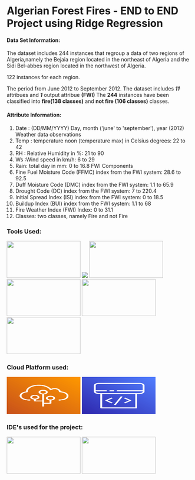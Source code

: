 # Algerian Forest Fires - END to END Project using Ridge Regression
#### Data Set Information:

The dataset includes 244 instances that regroup a data of two regions of Algeria,namely the Bejaia region located in the northeast of Algeria and the Sidi Bel-abbes region located in the northwest of Algeria.

122 instances for each region.

The period from June 2012 to September 2012.
The dataset includes **_11_** attribues and **_1_** output attribue **(FWI)**
The **244** instances have been classified into **fire(138 classes)** and **not fire (106 classes)** classes.

#### Attribute Information:

1. Date : (DD/MM/YYYY) Day, month ('june' to 'september'), year (2012)
Weather data observations
2. Temp : temperature noon (temperature max) in Celsius degrees: 22 to 42
3. RH : Relative Humidity in %: 21 to 90
4. Ws :Wind speed in km/h: 6 to 29
5. Rain: total day in mm: 0 to 16.8
FWI Components
6. Fine Fuel Moisture Code (FFMC) index from the FWI system: 28.6 to 92.5
7. Duff Moisture Code (DMC) index from the FWI system: 1.1 to 65.9
8. Drought Code (DC) index from the FWI system: 7 to 220.4
9. Initial Spread Index (ISI) index from the FWI system: 0 to 18.5
10. Buildup Index (BUI) index from the FWI system: 1.1 to 68
11. Fire Weather Index (FWI) Index: 0 to 31.1
12. Classes: two classes, namely Fire and not Fire

### Tools Used:
<img src=https://upload.wikimedia.org/wikipedia/commons/0/05/Scikit_learn_logo_small.svg width=200 height=100> <img src=https://upload.wikimedia.org/wikipedia/commons/0/01/Created_with_Matplotlib-logo.svg width=100 heigh=50>
 <img src=https://seaborn.pydata.org/_images/logo-tall-lightbg.svg width=200 height=100> <img src=https://upload.wikimedia.org/wikipedia/commons/e/ed/Pandas_logo.svg width=200 height=100>
 <img src=https://upload.wikimedia.org/wikipedia/commons/3/31/NumPy_logo_2020.svg width=200 height=100> <img src=https://upload.wikimedia.org/wikipedia/commons/3/3c/Flask_logo.svg width=200 height=100>

### Cloud Platform used:
<img src="Elastic Beanstalk.png"  width="200" height="100">
<img src="CodePipeline.png" width="200" height="100">

### IDE's used for the project:
<img src=https://upload.wikimedia.org/wikipedia/commons/2/2d/Visual_Studio_Code_1.18_icon.svg width=200 height=100> <img src=https://github.com/jupyter/jupyter.github.io/blob/main/assets/share.png width=200 height=100>


 
